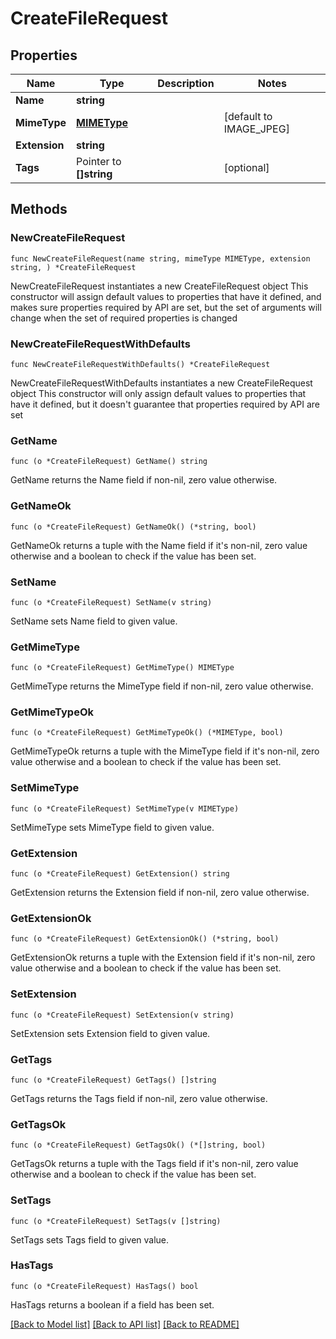 # CreateFileRequest

## Properties

Name | Type | Description | Notes
------------ | ------------- | ------------- | -------------
**Name** | **string** |  | 
**MimeType** | [**MIMEType**](MIMEType.md) |  | [default to IMAGE_JPEG]
**Extension** | **string** |  | 
**Tags** | Pointer to **[]string** |   | [optional] 

## Methods

### NewCreateFileRequest

`func NewCreateFileRequest(name string, mimeType MIMEType, extension string, ) *CreateFileRequest`

NewCreateFileRequest instantiates a new CreateFileRequest object
This constructor will assign default values to properties that have it defined,
and makes sure properties required by API are set, but the set of arguments
will change when the set of required properties is changed

### NewCreateFileRequestWithDefaults

`func NewCreateFileRequestWithDefaults() *CreateFileRequest`

NewCreateFileRequestWithDefaults instantiates a new CreateFileRequest object
This constructor will only assign default values to properties that have it defined,
but it doesn't guarantee that properties required by API are set

### GetName

`func (o *CreateFileRequest) GetName() string`

GetName returns the Name field if non-nil, zero value otherwise.

### GetNameOk

`func (o *CreateFileRequest) GetNameOk() (*string, bool)`

GetNameOk returns a tuple with the Name field if it's non-nil, zero value otherwise
and a boolean to check if the value has been set.

### SetName

`func (o *CreateFileRequest) SetName(v string)`

SetName sets Name field to given value.


### GetMimeType

`func (o *CreateFileRequest) GetMimeType() MIMEType`

GetMimeType returns the MimeType field if non-nil, zero value otherwise.

### GetMimeTypeOk

`func (o *CreateFileRequest) GetMimeTypeOk() (*MIMEType, bool)`

GetMimeTypeOk returns a tuple with the MimeType field if it's non-nil, zero value otherwise
and a boolean to check if the value has been set.

### SetMimeType

`func (o *CreateFileRequest) SetMimeType(v MIMEType)`

SetMimeType sets MimeType field to given value.


### GetExtension

`func (o *CreateFileRequest) GetExtension() string`

GetExtension returns the Extension field if non-nil, zero value otherwise.

### GetExtensionOk

`func (o *CreateFileRequest) GetExtensionOk() (*string, bool)`

GetExtensionOk returns a tuple with the Extension field if it's non-nil, zero value otherwise
and a boolean to check if the value has been set.

### SetExtension

`func (o *CreateFileRequest) SetExtension(v string)`

SetExtension sets Extension field to given value.


### GetTags

`func (o *CreateFileRequest) GetTags() []string`

GetTags returns the Tags field if non-nil, zero value otherwise.

### GetTagsOk

`func (o *CreateFileRequest) GetTagsOk() (*[]string, bool)`

GetTagsOk returns a tuple with the Tags field if it's non-nil, zero value otherwise
and a boolean to check if the value has been set.

### SetTags

`func (o *CreateFileRequest) SetTags(v []string)`

SetTags sets Tags field to given value.

### HasTags

`func (o *CreateFileRequest) HasTags() bool`

HasTags returns a boolean if a field has been set.


[[Back to Model list]](../README.md#documentation-for-models) [[Back to API list]](../README.md#documentation-for-api-endpoints) [[Back to README]](../README.md)


